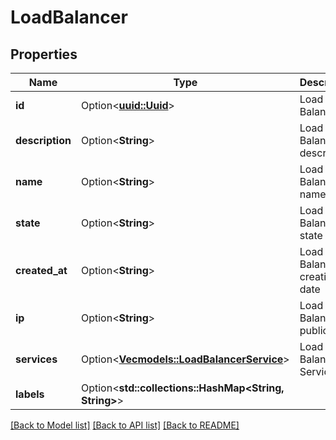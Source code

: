 # LoadBalancer

## Properties

Name | Type | Description | Notes
------------ | ------------- | ------------- | -------------
**id** | Option<[**uuid::Uuid**](uuid::Uuid.md)> | Load Balancer ID | [optional][readonly]
**description** | Option<**String**> | Load Balancer description | [optional]
**name** | Option<**String**> | Load Balancer name | [optional]
**state** | Option<**String**> | Load Balancer state | [optional][readonly]
**created_at** | Option<**String**> | Load Balancer creation date | [optional][readonly]
**ip** | Option<**String**> | Load Balancer public IP | [optional][readonly]
**services** | Option<[**Vec<models::LoadBalancerService>**](load-balancer-service.md)> | Load Balancer Services | [optional]
**labels** | Option<**std::collections::HashMap<String, String>**> |  | [optional]

[[Back to Model list]](../README.md#documentation-for-models) [[Back to API list]](../README.md#documentation-for-api-endpoints) [[Back to README]](../README.md)


